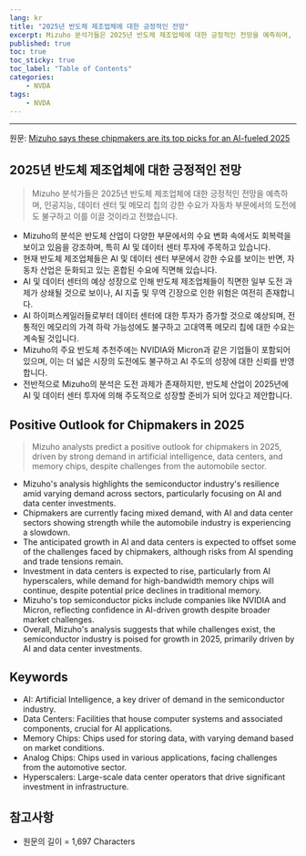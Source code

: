 ```yaml
---
lang: kr
title: "2025년 반도체 제조업체에 대한 긍정적인 전망"
excerpt: Mizuho 분석가들은 2025년 반도체 제조업체에 대한 긍정적인 전망을 예측하며, 인공지능, 데이터 센터 및 메모리 칩의 강한 수요가 자동차 부문에서의 도전에도 불구하고 이를 이끌 것이라고 전했습니다.
published: true
toc: true
toc_sticky: true
toc_label: "Table of Contents"
categories:
    - NVDA
tags:
    - NVDA
---
```


---

  원문: [Mizuho says these chipmakers are its top picks for an AI-fueled 2025](https://www.investing.com/news/stock-market-news/mizuho-says-these-chipmakers-are-its-top-picks-for-an-aifueled-2025-3805681)

## 2025년 반도체 제조업체에 대한 긍정적인 전망

> Mizuho 분석가들은 2025년 반도체 제조업체에 대한 긍정적인 전망을 예측하며, 인공지능, 데이터 센터 및 메모리 칩의 강한 수요가 자동차 부문에서의 도전에도 불구하고 이를 이끌 것이라고 전했습니다.


- Mizuho의 분석은 반도체 산업이 다양한 부문에서의 수요 변화 속에서도 회복력을 보이고 있음을 강조하며, 특히 AI 및 데이터 센터 투자에 주목하고 있습니다.
- 현재 반도체 제조업체들은 AI 및 데이터 센터 부문에서 강한 수요를 보이는 반면, 자동차 산업은 둔화되고 있는 혼합된 수요에 직면해 있습니다.
- AI 및 데이터 센터의 예상 성장으로 인해 반도체 제조업체들이 직면한 일부 도전 과제가 상쇄될 것으로 보이나, AI 지출 및 무역 긴장으로 인한 위험은 여전히 존재합니다.
- AI 하이퍼스케일러들로부터 데이터 센터에 대한 투자가 증가할 것으로 예상되며, 전통적인 메모리의 가격 하락 가능성에도 불구하고 고대역폭 메모리 칩에 대한 수요는 계속될 것입니다.
- Mizuho의 주요 반도체 추천주에는 NVIDIA와 Micron과 같은 기업들이 포함되어 있으며, 이는 더 넓은 시장의 도전에도 불구하고 AI 주도의 성장에 대한 신뢰를 반영합니다.
- 전반적으로 Mizuho의 분석은 도전 과제가 존재하지만, 반도체 산업이 2025년에 AI 및 데이터 센터 투자에 의해 주도적으로 성장할 준비가 되어 있다고 제안합니다.

## Positive Outlook for Chipmakers in 2025

> Mizuho analysts predict a positive outlook for chipmakers in 2025, driven by strong demand in artificial intelligence, data centers, and memory chips, despite challenges from the automobile sector.


- Mizuho's analysis highlights the semiconductor industry's resilience amid varying demand across sectors, particularly focusing on AI and data center investments.
- Chipmakers are currently facing mixed demand, with AI and data center sectors showing strength while the automobile industry is experiencing a slowdown.
- The anticipated growth in AI and data centers is expected to offset some of the challenges faced by chipmakers, although risks from AI spending and trade tensions remain.
- Investment in data centers is expected to rise, particularly from AI hyperscalers, while demand for high-bandwidth memory chips will continue, despite potential price declines in traditional memory.
- Mizuho's top semiconductor picks include companies like NVIDIA and Micron, reflecting confidence in AI-driven growth despite broader market challenges.
- Overall, Mizuho's analysis suggests that while challenges exist, the semiconductor industry is poised for growth in 2025, primarily driven by AI and data center investments.

## Keywords

- AI: Artificial Intelligence, a key driver of demand in the semiconductor industry.
- Data Centers: Facilities that house computer systems and associated components, crucial for AI applications.
- Memory Chips: Chips used for storing data, with varying demand based on market conditions.
- Analog Chips: Chips used in various applications, facing challenges from the automotive sector.
- Hyperscalers: Large-scale data center operators that drive significant investment in infrastructure.

## 참고사항

- 원문의 길이 = 1,697 Characters

